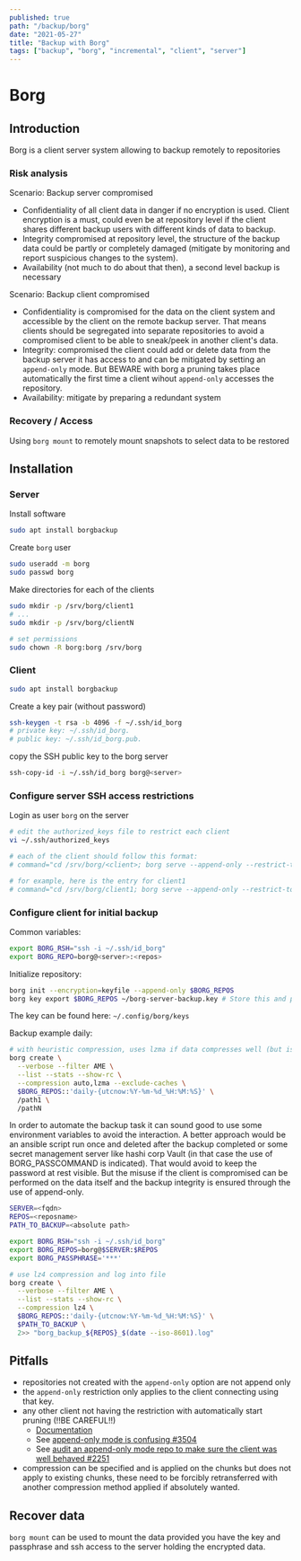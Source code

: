 ```yaml
---
published: true
path: "/backup/borg"
date: "2021-05-27"
title: "Backup with Borg"
tags: ["backup", "borg", "incremental", "client", "server"]
---
```


# Borg

## Introduction

Borg is a client server system allowing to backup remotely to repositories

### Risk analysis

Scenario: Backup server compromised

- Confidentiality of all client data in danger if no encryption is used. Client encryption
  is a must, could even be at repository level if the client shares different backup users
  with different kinds of data to backup.
- Integrity compromised at repository level, the structure of the backup data could be
  partly or completely damaged (mitigate by monitoring and report suspicious changes to the
  system).
- Availability (not much to do about that then), a second level backup is necessary

Scenario: Backup client compromised

- Confidentiality is compromised for the data on the client system and accessible by the client on the remote
  backup server. That means clients should be segregated into separate repositories to avoid a compromised
  client to be able to sneak/peek in another client's data.
- Integrity: compromised the client could add or delete data from the backup server it has access to and
  can be mitigated by setting an `append-only` mode. But BEWARE with borg a pruning takes place automatically
  the first time a client wihout `append-only` accesses the repository.
- Availability: mitigate by preparing a redundant system

### Recovery / Access

Using `borg mount` to remotely mount snapshots to select data to be restored

## Installation

### Server

Install software

```bash
sudo apt install borgbackup
```

Create `borg` user

```bash
sudo useradd -m borg
sudo passwd borg
```

Make directories for each of the clients

```bash
sudo mkdir -p /srv/borg/client1
# ...
sudo mkdir -p /srv/borg/clientN

# set permissions
sudo chown -R borg:borg /srv/borg
```

### Client

```bash
sudo apt install borgbackup
```

Create a key pair (without password)

```bash
ssh-keygen -t rsa -b 4096 -f ~/.ssh/id_borg
# private key: ~/.ssh/id_borg.
# public key: ~/.ssh/id_borg.pub.
```

copy the SSH public key to the borg server

```bash
ssh-copy-id -i ~/.ssh/id_borg borg@<server>
```

### Configure server SSH access restrictions

Login as user `borg` on the server

```bash
# edit the authorized_keys file to restrict each client
vi ~/.ssh/authorized_keys

# each of the client should follow this format:
# command="cd /srv/borg/<client>; borg serve --append-only --restrict-to-path /srv/borg/<client>"

# for example, here is the entry for client1
# command="cd /srv/borg/client1; borg serve --append-only --restrict-to-path /srv/borg/client1" ssh-ecdsa  root@<server>
```

### Configure client for initial backup

Common variables:

```bash
export BORG_RSH="ssh -i ~/.ssh/id_borg"
export BORG_REPO=borg@<server>:<repos>
```

Initialize repository:

```bash
borg init --encryption=keyfile --append-only $BORG_REPOS
borg key export $BORG_REPOS ~/borg-server-backup.key # Store this and passphrase into KeePass
```

The key can be found here: `~/.config/borg/keys`

Backup example daily:

```bash
# with heuristic compression, uses lzma if data compresses well (but is roughly 4x as slow)
borg create \
  --verbose --filter AME \
  --list --stats --show-rc \
  --compression auto,lzma --exclude-caches \
  $BORG_REPOS::'daily-{utcnow:%Y-%m-%d_%H:%M:%S}' \
  /path1 \
  /pathN
```

In order to automate the backup task it can sound good to use some environment
variables to avoid the interaction. A better approach would be an ansible script
run once and deleted after the backup completed or some secret management server
like hashi corp Vault (in that case the use of BORG_PASSCOMMAND is indicated).
That would avoid to keep the password at rest visible. But the misuse if the
client is compromised can be performed on the data itself and the backup integrity
is ensured through the use of append-only.

```bash
SERVER=<fqdn>
REPOS=<reposname>
PATH_TO_BACKUP=<absolute path>

export BORG_RSH="ssh -i ~/.ssh/id_borg"
export BORG_REPOS=borg@$SERVER:$REPOS
export BORG_PASSPHRASE='***'

# use lz4 compression and log into file
borg create \
  --verbose --filter AME \
  --list --stats --show-rc \
  --compression lz4 \
  $BORG_REPOS::'daily-{utcnow:%Y-%m-%d_%H:%M:%S}' \
  $PATH_TO_BACKUP \
  2>> "borg_backup_${REPOS}_$(date --iso-8601).log"
```

## Pitfalls

- repositories not created with the `append-only` option are not append only
- the `append-only` restriction only applies to the client connecting using that key.
- any other client not having the restriction with automatically start pruning (!!BE CAREFUL!!)
  - [Documentation](https://github.com/borgbackup/borg/blob/master/docs/usage/notes.rst#append-only-mode-forbid-compaction)
  - See [append-only mode is confusing #3504](https://github.com/borgbackup/borg/issues/3504)
  - See [audit an append-only mode repo to make sure the client was well behaved #2251](https://github.com/borgbackup/borg/issues/2251)
- compression can be specified and is applied on the chunks but does not apply to existing chunks, these need to be forcibly retransferred with another compression method applied if absolutely wanted.

## Recover data

`borg mount` can be used to mount the data provided you have the key and passphrase and ssh access
to the server holding the encrypted data.
